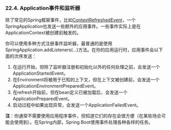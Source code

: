 ### 22.4. Application事件和监听器

除了常见的Spring框架事件，比如[ContextRefreshedEvent](http://docs.spring.io/spring/docs/4.1.4.RELEASE/javadoc-api/org/springframework/context/event/ContextRefreshedEvent.html)，一个SpringApplication也发送一些额外的应用事件。一些事件实际上是在ApplicationContext被创建前触发的。

你可以使用多种方式注册事件监听器，最普通的是使用SpringApplication.addListeners(…)方法。在你的应用运行时，应用事件会以下面的次序发送：

1. 在运行开始，但除了监听器注册和初始化以外的任何处理之前，会发送一个ApplicationStartedEvent。
2. 在Environment将被用于已知的上下文，但在上下文被创建前，会发送一个ApplicationEnvironmentPreparedEvent。
3. 在refresh开始前，但在bean定义已被加载后，会发送一个ApplicationPreparedEvent。
4. 启动过程中如果出现异常，会发送一个ApplicationFailedEvent。

**注**：你通常不需要使用应用程序事件，但知道它们的存在会很方便（在某些场合可能会使用到）。在Spring内部，Spring Boot使用事件处理各种各样的任务。
